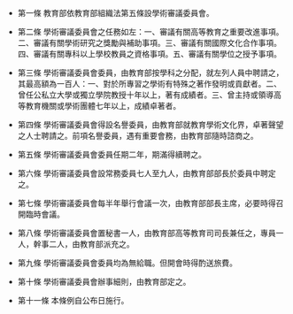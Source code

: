 * 第一條 教育部依教育部組織法第五條設學術審議委員會。

* 第二條 學術審議委員會之任務如左：一、審議有關高等教育之重要改進事項。二、審議有關學術研究之獎勵與補助事項。三、審議有關國際文化合作事項。四、審議有關專科以上學校教員之資格事項。五、審議有關學位之授予事項。

* 第三條 學術審議委員會委員，由教育部按學科之分配，就左列人員中聘請之，其最高額為一百人：一、對於所專習之學術有特殊之著作發明或貢獻者。二、曾任公私立大學或獨立學院教授十年以上，著有成績者。三、曾主持或領導高等教育機關或學術團體七年以上，成績卓著者。

* 第四條 學術審議委員會得設名譽委員，由教育部就教育學術文化界，卓著聲望之人士聘請之。前項名譽委員，遇有重要會務，由教育部隨時諮商之。

* 第五條 學術審議委員會委員任期二年，期滿得續聘之。

* 第六條 學術審議委員會設常務委員七人至九人，由教育部部長於委員中聘定之。

* 第七條 學術審議委員會每半年舉行會議一次，由教育部部長主席，必要時得召開臨時會議。

* 第八條 學術審議委員會置秘書一人，由教育部高等教育司司長兼任之，專員一人，幹事二人，由教育部派充之。

* 第九條 學術審議委員會委員均為無給職。但開會時得酌送旅費。

* 第十條 學術審議委員會辦事細則，由教育部定之。

* 第十一條 本條例自公布日施行。

